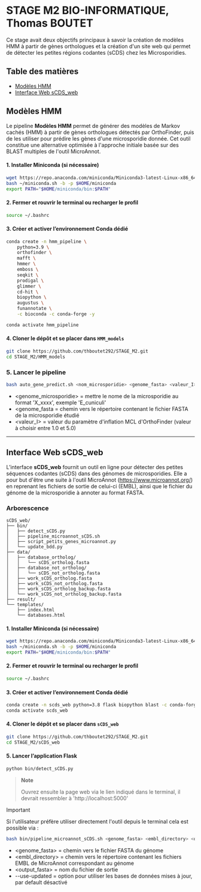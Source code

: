 # STAGE M2 BIO-INFORMATIQUE, Thomas BOUTET

Ce stage avait deux objectifs principaux à savoir la création de modèles HMM à partir de gènes orthologues et la création d'un site web qui permet de détecter les petites régions codantes (sCDS) chez les Microsporidies.

## Table des matières

- [Modèles HMM](#modeles-hmm)  
- [Interface Web sCDS_web](#interface-web-scds_web)

## Modèles HMM

Le pipeline **Modèles HMM** permet de générer des modèles de Markov cachés (HMM) à partir de gènes orthologues détectés par OrthoFinder, puis de les utiliser pour prédire les gènes d'une microsporidie donnée. Cet outil constitue une alternative optimisée à l'approche initiale basée sur des BLAST multiples de l'outil MicroAnnot.

#### 1. Installer Miniconda (si nécessaire)

```bash
wget https://repo.anaconda.com/miniconda/Miniconda3-latest-Linux-x86_64.sh -O ~/miniconda.sh
bash ~/miniconda.sh -b -p $HOME/miniconda
export PATH="$HOME/miniconda/bin:$PATH"
```

#### 2. Fermer et rouvrir le terminal ou recharger le profil

```bash
source ~/.bashrc
```

#### 3. Créer et activer l’environnement Conda dédié

```bash
conda create -n hmm_pipeline \
    python=3.9 \
    orthofinder \
    mafft \
    hmmer \
    emboss \
    seqkit \
    prodigal \
    glimmer \
    cd-hit \
    biopython \
    augustus \
    funannotate \
    -c bioconda -c conda-forge -y

conda activate hmm_pipeline
```
#### 4. Cloner le dépôt et se placer dans `HMM_models`

```bash
git clone https://github.com/thboutet292/STAGE_M2.git
cd STAGE_M2/HMM_models
```
### 5. Lancer le pipeline

```bash
bash auto_gene_predict.sh <nom_microsporidie> <genome_fasta> <valeur_I>
```
+ <genome_microsporidie> = mettre le nome de la microsporidie au format 'X_xxxx', exemple 'E_cuniculi'
+ <genome_fasta = chemin vers le répertoire contenant le fichier FASTA de la microsporidie étudié
+ <valeur_I> = valeur du paramètre d'inflation MCL d'OrthoFinder (valeur à choisir entre 1.0 et 5.0) 

---

## Interface Web sCDS_web

L’interface **sCDS_web** fournit un outil en ligne pour détecter des petites séquences codantes (sCDS) dans des génomes de microsporidies. Elle a pour but d'être une suite à l'outil MicroAnnot (https://www.microannot.org/) en reprenant les fichiers de sortie de celui-ci (EMBL), ainsi que le fichier du génome de la microsporidie à annoter au format FASTA.

### Arborescence

```plaintext
sCDS_web/
├── bin/
│   ├── detect_sCDS.py
│   ├── pipeline_microannot_sCDS.sh
│   ├── script_petits_genes_microannot.py
│   └── update_bdd.py
├── data/
│   ├── database_ortholog/
│   │   └── sCDS_ortholog.fasta
│   ├── database_not_ortholog/
│   │   └── sCDS_not_ortholog.fasta
│   ├── work_sCDS_ortholog.fasta
│   ├── work_sCDS_not_ortholog.fasta
│   ├── work_sCDS_ortholog_backup.fasta
│   └── work_sCDS_not_ortholog_backup.fasta
├── result/
└── templates/
    ├── index.html
    └── databases.html
```

#### 1. Installer Miniconda (si nécessaire)

```bash
wget https://repo.anaconda.com/miniconda/Miniconda3-latest-Linux-x86_64.sh -O ~/miniconda.sh
bash ~/miniconda.sh -b -p $HOME/miniconda
export PATH="$HOME/miniconda/bin:$PATH"
```

#### 2. Fermer et rouvrir le terminal ou recharger le profil

```bash
source ~/.bashrc
```

#### 3. Créer et activer l’environnement Conda dédié

```bash
conda create -n scds_web python=3.8 flask biopython blast -c conda-forge -c bioconda -y
conda activate scds_web
```

#### 4. Cloner le dépôt et se placer dans `sCDS_web`

```bash
git clone https://github.com/thboutet292/STAGE_M2.git
cd STAGE_M2/sCDS_web
```

#### 5. Lancer l’application Flask

```bash
python bin/detect_sCDS.py
```
> **Note**
> 
> Ouvrez ensuite la page web via le lien indiqué dans le terminal, il devrait ressembler à 'http://localhost:5000'


> [!IMPORTANT]  
> Si l'utilisateur préfère utiliser directement l'outil depuis le terminal cela est possible via :

```bash
bash bin/pipeline_microannot_sCDS.sh <genome_fasta> <embl_directory> <output_fasta> [--use-updated]
```
+ <genome_fasta> = chemin vers le fichier FASTA du génome
+ <embl_directory> = chemin vers le répertoire contenant les fichiers EMBL de MicroAnnot correspondant au génome
+ <output_fasta> = nom du fichier de sortie
+ --use-updated = option pour utiliser les bases de données mises à jour, par default désactivé
 



